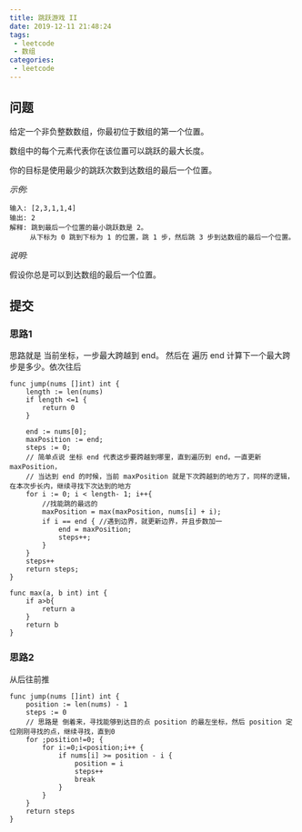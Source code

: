 ```yaml
---
title: 跳跃游戏 II
date: 2019-12-11 21:48:24
tags:
 - leetcode
 - 数组
categories: 
 - leetcode
---
```


## 问题
给定一个非负整数数组，你最初位于数组的第一个位置。

数组中的每个元素代表你在该位置可以跳跃的最大长度。

你的目标是使用最少的跳跃次数到达数组的最后一个位置。

*示例:*
```
输入: [2,3,1,1,4]
输出: 2
解释: 跳到最后一个位置的最小跳跃数是 2。
     从下标为 0 跳到下标为 1 的位置，跳 1 步，然后跳 3 步到达数组的最后一个位置。
```
*说明:*

假设你总是可以到达数组的最后一个位置。

## 提交

### 思路1
思路就是 当前坐标，一步最大跨越到 end。
然后在 遍历 end 计算下一个最大跨步是多少。依次往后

```golang
func jump(nums []int) int {
	length := len(nums)
	if length <=1 {
		return 0
	}

	end := nums[0];
	maxPosition := end;
	steps := 0;
	// 简单点说 坐标 end 代表这步要跨越到哪里，直到遍历到 end，一直更新 maxPosition，
	// 当达到 end 的时候，当前 maxPosition 就是下次跨越到的地方了，同样的逻辑，在本次步长内，继续寻找下次达到的地方
	for i := 0; i < length- 1; i++{
		//找能跳的最远的
		maxPosition = max(maxPosition, nums[i] + i);
		if i == end { //遇到边界，就更新边界，并且步数加一
			end = maxPosition;
			steps++;
		}
	}
	steps++
	return steps;
}

func max(a, b int) int {
	if a>b{
		return a
	}
	return b
}

```

### 思路2
从后往前推

```golang
func jump(nums []int) int {
	position := len(nums) - 1
	steps := 0
	// 思路是 倒着来，寻找能够到达目的点 position 的最左坐标，然后 position 定位刚刚寻找的点，继续寻找，直到0
	for ;position!=0; {
		for i:=0;i<position;i++ {
			if nums[i] >= position - i {
				position = i
				steps++
				break
			}
		}
	}
	return steps
}
```

